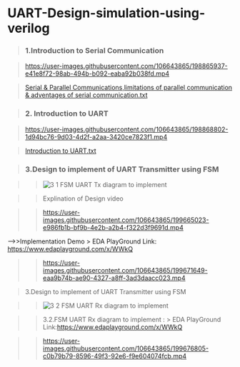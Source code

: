 # UART-Design-simulation-using-verilog

><h3>1.Introduction to Serial Communication </h3>

>https://user-images.githubusercontent.com/106643865/198865937-e41e8f72-98ab-494b-b092-eaba92b038fd.mp4

>[Serial & Parallel Communications,limitations of parallel communication & adventages of serial communication.txt](https://github.com/Srisrijakka1/UART-Design-simulation-using-verilog/files/9895386/Serial.Parallel.Communications.limitations.of.parallel.communication.adventages.of.serial.communication.txt)

><h3>2. Introduction to UART</h3>

>https://user-images.githubusercontent.com/106643865/198868802-1d94bc76-9d03-4d2f-a2aa-3420ce7823f1.mp4

>[Introduction to UART.txt](https://github.com/Srisrijakka1/UART-Design-simulation-using-verilog/files/9895384/Introduction.to.UART.txt)

><h3>3.Design to implement of UART Transmitter using FSM</h3>

  >> ![3 1 FSM UART Tx diagram to implement](https://user-images.githubusercontent.com/106643865/199658638-16d30460-33a9-4ffe-82d4-aa939696fca9.jpg)

  >>Explination of Design video 

  >>https://user-images.githubusercontent.com/106643865/199665023-e986fb1b-bf9b-4e2b-a2b4-f322d3f9691d.mp4

  -->>Implementation Demo       > EDA PlayGround Link: https://www.edaplayground.com/x/WWkQ
 
  >> https://user-images.githubusercontent.com/106643865/199671649-eaa9b74b-ae90-4327-a8ff-3ad3daacc023.mp4
  
>3.Design to implement of UART Transmitter using FSM
 
 >>![3 2 FSM UART Rx diagram to implement](https://user-images.githubusercontent.com/106643865/199677083-73136bb5-59e6-41b9-811e-d557bb1d55c8.jpg)  
 
 >>3.2.FSM UART Rx diagram to implement :     > EDA PlayGround Link:https://www.edaplayground.com/x/WWkQ
   
  >> https://user-images.githubusercontent.com/106643865/199676805-c0b79b79-8596-49f3-92e6-f9e604074fcb.mp4
